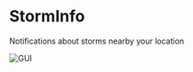 # StormInfo
Notifications about storms nearby your location

![GUI](https://steemitimages.com/0x0/https://steemitimages.com/DQmQGMmUMB5TSzUaDUz73yvVtUdiAnsH6T4P85xdnEGBA86/Bez%C2%A0tytu%C5%82u.png)
